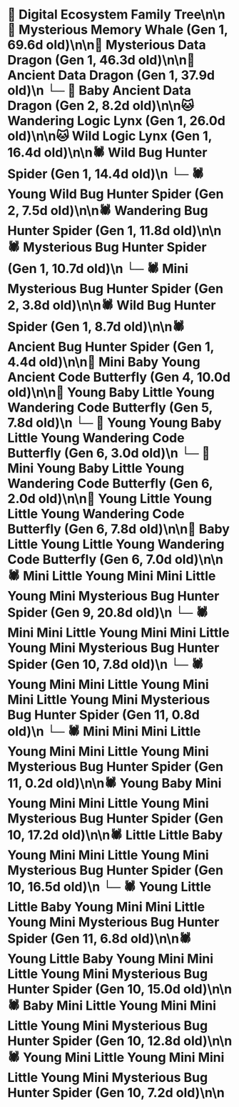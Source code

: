 # 🌳 Digital Ecosystem Family Tree\n\n🐋 Mysterious Memory Whale (Gen 1, 69.6d old)\n\n🐉 Mysterious Data Dragon (Gen 1, 46.3d old)\n\n🐉 Ancient Data Dragon (Gen 1, 37.9d old)\n  └─ 🐉 Baby Ancient Data Dragon (Gen 2, 8.2d old)\n\n🐱 Wandering Logic Lynx (Gen 1, 26.0d old)\n\n🐱 Wild Logic Lynx (Gen 1, 16.4d old)\n\n🕷️ Wild Bug Hunter Spider (Gen 1, 14.4d old)\n  └─ 🕷️ Young Wild Bug Hunter Spider (Gen 2, 7.5d old)\n\n🕷️ Wandering Bug Hunter Spider (Gen 1, 11.8d old)\n\n🕷️ Mysterious Bug Hunter Spider (Gen 1, 10.7d old)\n  └─ 🕷️ Mini Mysterious Bug Hunter Spider (Gen 2, 3.8d old)\n\n🕷️ Wild Bug Hunter Spider (Gen 1, 8.7d old)\n\n🕷️ Ancient Bug Hunter Spider (Gen 1, 4.4d old)\n\n🦋 Mini Baby Young Ancient Code Butterfly (Gen 4, 10.0d old)\n\n🦋 Young Baby Little Young Wandering Code Butterfly (Gen 5, 7.8d old)\n  └─ 🦋 Young Young Baby Little Young Wandering Code Butterfly (Gen 6, 3.0d old)\n  └─ 🦋 Mini Young Baby Little Young Wandering Code Butterfly (Gen 6, 2.0d old)\n\n🦋 Young Little Young Little Young Wandering Code Butterfly (Gen 6, 7.8d old)\n\n🦋 Baby Little Young Little Young Wandering Code Butterfly (Gen 6, 7.0d old)\n\n🕷️ Mini Little Young Mini Mini Little Young Mini Mysterious Bug Hunter Spider (Gen 9, 20.8d old)\n  └─ 🕷️ Mini Mini Little Young Mini Mini Little Young Mini Mysterious Bug Hunter Spider (Gen 10, 7.8d old)\n    └─ 🕷️ Young Mini Mini Little Young Mini Mini Little Young Mini Mysterious Bug Hunter Spider (Gen 11, 0.8d old)\n    └─ 🕷️ Mini Mini Mini Little Young Mini Mini Little Young Mini Mysterious Bug Hunter Spider (Gen 11, 0.2d old)\n\n🕷️ Young Baby Mini Young Mini Mini Little Young Mini Mysterious Bug Hunter Spider (Gen 10, 17.2d old)\n\n🕷️ Little Little Baby Young Mini Mini Little Young Mini Mysterious Bug Hunter Spider (Gen 10, 16.5d old)\n  └─ 🕷️ Young Little Little Baby Young Mini Mini Little Young Mini Mysterious Bug Hunter Spider (Gen 11, 6.8d old)\n\n🕷️ Young Little Baby Young Mini Mini Little Young Mini Mysterious Bug Hunter Spider (Gen 10, 15.0d old)\n\n🕷️ Baby Mini Little Young Mini Mini Little Young Mini Mysterious Bug Hunter Spider (Gen 10, 12.8d old)\n\n🕷️ Young Mini Little Young Mini Mini Little Young Mini Mysterious Bug Hunter Spider (Gen 10, 7.2d old)\n\n